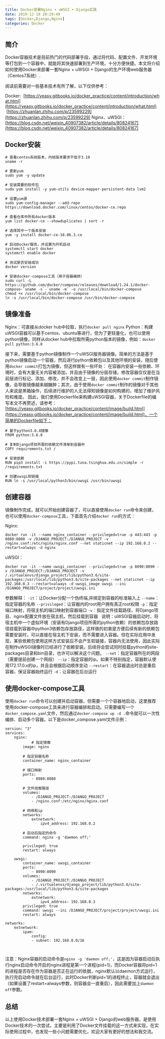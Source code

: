 ```yaml
---
title: Docker部署Nginx + uWSGI + Django实践
date: 2019-12-10 20:29:49
tags: [Docker,Django,Nginx]
categories: Docker
---
```


## 简介
Docker容器技术是目前热门的代码部署手段，通过将代码、配置文件、开发环境等打包到一个容器中，就能将其快速部署到生产环境，十分方便快捷。本文将介绍如何使用Docker来部署一套Nginx + uWSGI + Django的生产环境web服务器（Centos7系统）.

<!--more-->

阅读前需要对一些基本技术有所了解，以下仅供参考：

Docker:  [https://yeasy.gitbooks.io/docker_practice/content/introduction/what.html](https://yeasy.gitbooks.io/docker_practice/content/introduction/what.html)
 [https://zhuanlan.zhihu.com/p/23599229](https://zhuanlan.zhihu.com/p/23599229)
Nginx、uWSGI：[https://blog.csdn.net/weixin_40907382/article/details/80824167](https://blog.csdn.net/weixin_40907382/article/details/80824167)

## Docker安装

```shell
# 查看centos系统版本，内核版本要求不低于3.10
uname -r

# 更新yum
sudo yum -y update

# 安装需要的软件包
sudo yum install -y yum-utils device-mapper-persistent-data lvm2

# 设置yum源
sudo yum-config-manager --add-repo https://download.docker.com/linux/centos/docker-ce.repo

# 查看仓库中所有docker版本
yum list docker-ce --showduplicates | sort -r

# 选择其中一个版本安装
yum -y install docker-ce-18.06.3.ce

# 启动Docker服务，并设置为开机启动
systemctl start docker
systemctl enable docker

# 测试是否安装成功
docker version

# 安装docker-compose工具（用于容器编排）
sudo curl -L https://github.com/docker/compose/releases/download/1.24.1/docker-compose-`uname -s`-`uname -m` -o /usr/local/bin/docker-compose
chmod +x /usr/local/bin/docker-compose
ln -s /usr/local/bin/docker-compose /usr/bin/docker-compose

```

## 镜像准备
Nginx：可直接从docker hub中拉取，执行`docker pull nginx`
Python：构建uWSGI容器可以基于centos、ubuntu等进行，但为了更轻量化，也可以使用python镜像，同样从docker hub中拉取所需python版本的镜像，例如：`docker pull python:3.6.8`

接下来，需要基于python镜像制作一个uWSGI服务器镜像。简单的方法是基于python镜像启动一个容器，然后进行python依赖包以及其他环境的安装，随后使用`docker commit`打包为镜像，但这样做有一些坏处：
在容器内安装一些依赖、环境时，会有大量无关内容被添加，并且由于镜像的分层存储，修改容器仅仅是在当前层进行标记、添加、修改，并不会改变上一层，因此使用`docker commit`制作镜像，会导致镜像越来越臃肿；其次，由于使用`docker commit`制作的镜像对于其他人来说是黑箱操作，后续进行维护的人无法得知镜像是如何构建的，增加了维护风险和难度。
因此，我们使用Dockerfile来构建uWSGI容器，关于Dockerfile的编写本文不再赘述，请参考：[https://yeasy.gitbooks.io/docker_practice/content/image/build.html](https://yeasy.gitbooks.io/docker_practice/content/image/build.html)，一个简单的Dockerfile如下：
```shell
# 基于python3.6.8镜像
FROM python:3.6.8

# 复制Django项目所需的依赖文件清单到容器中
COPY requirements.txt /

# 安装依赖
RUN pip3 install -i https://pypi.tuna.tsinghua.edu.cn/simple -r /requirements.txt

# 创建uwsgi软链接
RUN ln -s /usr/local/python3/bin/uwsgi /usr/bin/uwsgi
```

## 创建容器
镜像制作完成，就可以开始创建容器了，可以直接使用`docker run`命令来创建，也可以使用`docker-compose`工具，下面首先介绍`docker run`的方式：

Nginx: 
```shell
docker run -it --name nginx_container --privileged=true -p 443:443 -p 8080:8080 -v /DJANGO_PROJECT:/DJANGO_PROJECT -v /nginx.conf:/etc/nginx/nginx.conf --net staticnet --ip 192.168.0.2 --restart=always -d nginx
```

uWSGI：
```shell
docker run -it --name uwsgi_container --privileged=true -p 8090:8090 -v /DJANGO_PROJECT:/DJANGO_PROJECT -v /.virtualenvs/django_project/lib/python3.6/site-packages:/usr/local/lib/python3.6/site-packages --net staticnet --ip 192.168.0.3 --restart=always -d uwsgi_image uwsgi --ini /DJANGO_PROJECT/project/project/uwsgi.ini
```

参数解释：
`-it`：让Docker分配一个伪终端,并绑定到容器的标准输入上
`--name`：指定容器的名称
`--privileged`：让容器内的root用户拥有真正root权限
`-p`：指定端口映射，将宿主机的端口映射到容器端口
`-v`：指定文件挂载路径，将Django项目、nginx配置文件放在宿主机，然后挂载到容器
  说明：uWSGI容器启动时，将宿主机中一个虚拟环境（安装有Django项目所需的python依赖）的依赖包存放路径挂载到容器中python3依赖包存放路径，这样做的初衷是方便后续有新的依赖包需要安装时，可以直接在宿主机下安装，而不需要进入容器。但在实际应用中发现，某些依赖包使用这样方式安装后不会产生软链接，容器内无法使用，因此实际在制作uWSGI镜像时已经进行了依赖安装。后续将会尝试同时挂载python的site-packages目录和bin目录，也许可以解决这个问题。
`--net`：指定容器所在的网段（需要提前创建一个网段）
`--ip`：指定容器的ip。如果不特别指定，容器默认使用172.17.0.x的ip，并且会根据启动顺序变动
`--restart`：在容器退出时总是重启容器，保证容器始终运行
`-d`：让容器在后台运行

## 使用docker-compose工具
使用`docker run`命令可以创建并启动容器，但需要一个个容器地启动，这里推荐使用docker-compose工具来进行容器编排和启动。只需要编写一个`docker_compose.yaml`文件，然后通过`docker-compose up -d .`命令就可以一次性编排、启动多个容器。以下是docker_compose.yaml文件示例：

```shell
version: "3"
services: 
    nginx: 
    		# 指定镜像
        image: nginx
        
        # 指定容器名称
        container_name: nginx_container
        
        # 端口映射
        ports: 
            - 8080:8080
            
        # 文件挂载路径
        volumes: 
            - /DJANGO_PROJECT:/DJANGO_PROJECT
            - /nginx.conf:/etc/nginx/nginx.conf
            
        # 网络和ip
        networks: 
            extnetwork: 
                ipv4_address: 192.168.0.2
                
        # 启动后指定的命令
        command: nginx -g 'daemon off;'
        
        privileged: true
        restart: always
    
    uwsgi:
        container_name: uwsgi_container
        ports: 
            - 8090:8090
        volumes:
            - /DJANGO_PROJECT:/DJANGO_PROJECT
            - /.virtualenvs/django_project/lib/python3.6/site-packages:/usr/local/lib/python3.6/site-packages
        networks:
            extnetwork: 
                ipv4_address: 192.168.0.3
        privileged: true
        command: uwsgi --ini /DJANGO_PROJECT/project/project/uwsgi.ini
        restart: always        

networks: 
    extnetwork: 
        ipam: 
            config: 
            - subnet: 192.168.0.0/16



```

注意：Nginx容器的启动命令是`nginx -g 'daemon off;'`，这是因为容器启动后执行nginx启动命令开启的nginx进程是第一个进程(pid=1)，而Docker容器将pid=1的进程是否存在作为容器是否正在运行的依据，nginx默认以daemon方式运行，执行完启动命令就在后台运行，此时Docker判断pid=1的进程终止，容器就会退出（如果设置了restart=always参数，则容器会一直重启），因此需要加上`daemon off`参数。

## 总结
以上使用Docker技术部署一套Nginx + uWSGI + Django的web服务器，是使用Docker技术的一次尝试，主要是利用了Docker文件挂载的这一方式来实现，在实际使用过程中，也发现一些小问题需要优化，欢迎大家有更好的想法和我交流。
